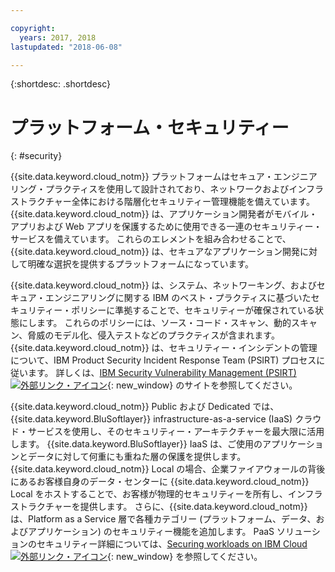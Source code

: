 ```yaml
---

copyright:
  years: 2017, 2018
lastupdated: "2018-06-08"

---
```


{:shortdesc: .shortdesc}

# プラットフォーム・セキュリティー
{: #security}

{{site.data.keyword.cloud_notm}} プラットフォームはセキュア・エンジニアリング・プラクティスを使用して設計されており、ネットワークおよびインフラストラクチャー全体における階層化セキュリティー管理機能を備えています。 {{site.data.keyword.cloud_notm}} は、アプリケーション開発者がモバイル・アプリおよび Web アプリを保護するために使用できる一連のセキュリティー・サービスを備えています。 これらのエレメントを組み合わせることで、{{site.data.keyword.cloud_notm}} は、セキュアなアプリケーション開発に対して明確な選択を提供するプラットフォームになっています。

{{site.data.keyword.cloud_notm}} は、システム、ネットワーキング、およびセキュア・エンジニアリングに関する IBM のベスト・プラクティスに基づいたセキュリティー・ポリシーに準拠することで、セキュリティーが確保されている状態にします。 これらのポリシーには、ソース・コード・スキャン、動的スキャン、脅威のモデル化、侵入テストなどのプラクティスが含まれます。 {{site.data.keyword.cloud_notm}} は、セキュリティー・インシデントの管理について、IBM Product Security Incident Response Team (PSIRT) プロセスに従います。 詳しくは、[IBM Security Vulnerability Management (PSIRT) ![外部リンク・アイコン](../icons/launch-glyph.svg "外部リンク・アイコン")](http://www-03.ibm.com/security/secure-engineering/process.html){: new_window} のサイトを参照してください。

{{site.data.keyword.cloud_notm}} Public および Dedicated では、{{site.data.keyword.BluSoftlayer}} infrastructure-as-a-service (IaaS) クラウド・サービスを使用し、そのセキュリティー・アーキテクチャーを最大限に活用します。 {{site.data.keyword.BluSoftlayer}} IaaS は、ご使用のアプリケーションとデータに対して何重にも重ねた層の保護を提供します。 {{site.data.keyword.cloud_notm}} Local の場合、企業ファイアウォールの背後にあるお客様自身のデータ・センターに {{site.data.keyword.cloud_notm}} Local をホストすることで、お客様が物理的セキュリティーを所有し、インフラストラクチャーを提供します。 さらに、{{site.data.keyword.cloud_notm}} は、Platform as a Service 層で各種カテゴリー (プラットフォーム、データ、およびアプリケーション) のセキュリティー機能を追加します。 PaaS ソリューションのセキュリティー詳細については、[Securing workloads on IBM Cloud  ![外部リンク・アイコン](../icons/launch-glyph.svg "外部リンク・アイコン")](https://www.ibm.com/cloud/garage/architectures/securityArchitecture){: new_window} を参照してください。
